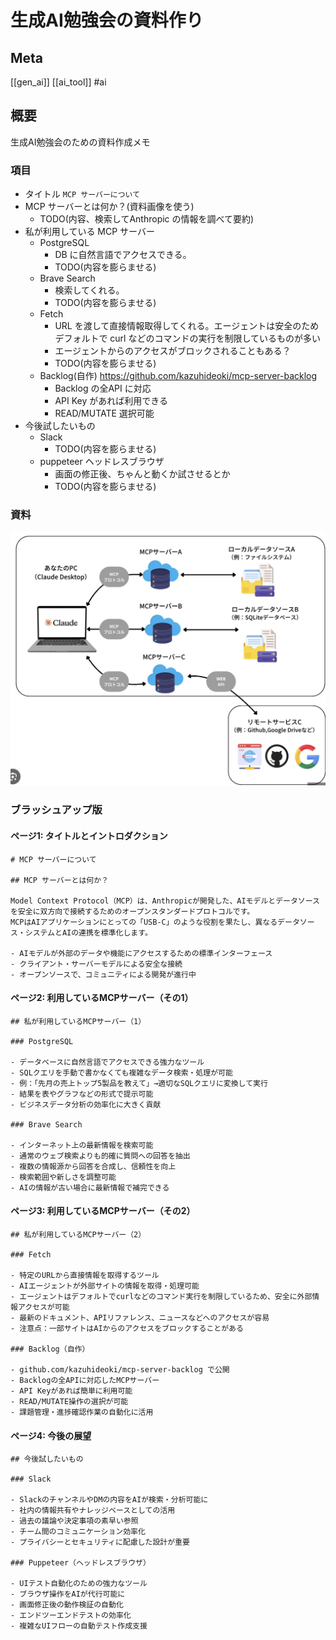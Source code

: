 # 生成AI勉強会の資料作り

## Meta

[[gen_ai]] [[ai_tool]]
#ai

## 概要

生成AI勉強会のための資料作成メモ

### 項目

- タイトル `MCP サーバーについて`
- MCP サーバーとは何か？(資料画像を使う)
	- TODO(内容、検索してAnthropic の情報を調べて要約)
- 私が利用している MCP サーバー
	- PostgreSQL
		- DB に自然言語でアクセスできる。
		- TODO(内容を膨らませる)
	- Brave Search
		- 検索してくれる。
		- TODO(内容を膨らませる)
	- Fetch
		- URL を渡して直接情報取得してくれる。エージェントは安全のためデフォルトで curl などのコマンドの実行を制限しているものが多い
		- エージェントからのアクセスがブロックされることもある？
		- TODO(内容を膨らませる)
	- Backlog(自作) https://github.com/kazuhideoki/mcp-server-backlog
		- Backlog の全API に対応
		- API Key があれば利用できる
		- READ/MUTATE 選択可能
- 今後試したいもの
	- Slack
		- TODO(内容を膨らませる)
	- puppeteer ヘッドレスブラウザ
		- 画面の修正後、ちゃんと動くか試させるとか
		- TODO(内容を膨らませる)

### 資料

![](i/%E3%82%B9%E3%82%AF%E3%83%AA%E3%83%BC%E3%83%B3%E3%82%B7%E3%83%A7%E3%83%83%E3%83%88%202025-03-19%2011.07.11.png)

### ブラッシュアップ版

#### ページ1: タイトルとイントロダクション

```
# MCP サーバーについて

## MCP サーバーとは何か？

Model Context Protocol（MCP）は、Anthropicが開発した、AIモデルとデータソースを安全に双方向で接続するためのオープンスタンダードプロトコルです。
MCPはAIアプリケーションにとっての「USB-C」のような役割を果たし、異なるデータソース・システムとAIの連携を標準化します。

- AIモデルが外部のデータや機能にアクセスするための標準インターフェース
- クライアント・サーバーモデルによる安全な接続
- オープンソースで、コミュニティによる開発が進行中
```

#### ページ2: 利用しているMCPサーバー（その1）

```
## 私が利用しているMCPサーバー（1）

### PostgreSQL

- データベースに自然言語でアクセスできる強力なツール
- SQLクエリを手動で書かなくても複雑なデータ検索・処理が可能
- 例：「先月の売上トップ5製品を教えて」→適切なSQLクエリに変換して実行
- 結果を表やグラフなどの形式で提示可能
- ビジネスデータ分析の効率化に大きく貢献

### Brave Search

- インターネット上の最新情報を検索可能
- 通常のウェブ検索よりも的確に質問への回答を抽出
- 複数の情報源から回答を合成し、信頼性を向上
- 検索範囲や新しさを調整可能
- AIの情報が古い場合に最新情報で補完できる
```

#### ページ3: 利用しているMCPサーバー（その2）

```
## 私が利用しているMCPサーバー（2）

### Fetch

- 特定のURLから直接情報を取得するツール
- AIエージェントが外部サイトの情報を取得・処理可能
- エージェントはデフォルトでcurlなどのコマンド実行を制限しているため、安全に外部情報アクセスが可能
- 最新のドキュメント、APIリファレンス、ニュースなどへのアクセスが容易
- 注意点：一部サイトはAIからのアクセスをブロックすることがある

### Backlog（自作）

- github.com/kazuhideoki/mcp-server-backlog で公開
- Backlogの全APIに対応したMCPサーバー
- API Keyがあれば簡単に利用可能
- READ/MUTATE操作の選択が可能
- 課題管理・進捗確認作業の自動化に活用
```

#### ページ4: 今後の展望

```
## 今後試したいもの

### Slack

- SlackのチャンネルやDMの内容をAIが検索・分析可能に
- 社内の情報共有やナレッジベースとしての活用
- 過去の議論や決定事項の素早い参照
- チーム間のコミュニケーション効率化
- プライバシーとセキュリティに配慮した設計が重要

### Puppeteer（ヘッドレスブラウザ）

- UIテスト自動化のための強力なツール
- ブラウザ操作をAIが代行可能に
- 画面修正後の動作検証の自動化
- エンドツーエンドテストの効率化
- 複雑なUIフローの自動テスト作成支援
```

